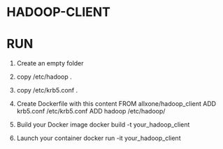 # HADOOP-CLIENT

# RUN
1) Create an empty folder
2) copy /etc/hadoop .
3) copy /etc/krb5.conf .
4) Create Dockerfile with this content
FROM allxone/hadoop_client
ADD krb5.conf /etc/krb5.conf
ADD hadoop /etc/hadoop/

5) Build your Docker image
docker build -t your_hadoop_client

6) Launch your container
docker run -it your_hadoop_client
